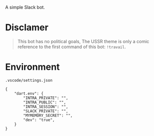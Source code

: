 A simple Slack bot.

# Disclamer

> This bot has no political goals,
> The USSR theme is only a comic reference
> to the first command of this bot: `!travail`.

# Environment

`.vscode/settings.json`
```
{
    "dart.env": {
        "INTRA_PRIVATE": "",
        "INTRA_PUBLIC": "",
        "INTRA_SESSION": "",
        "SLACK_PRIVATE": "",
        "MYMEMORY_SECRET": "",
        "dev": "true",
    }
}
```
